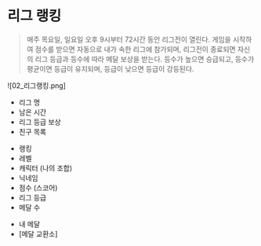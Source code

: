 # 리그 랭킹
> 매주 목요일, 일요일 오후 9시부터 72시간 동안 리그전이 열린다. 게임을 시작하여 점수를 받으면 자동으로 내가 속한 리그에 참가되며, 리그전이 종료되면 자신의 리그 등급과 등수에 따라 메달 보상을 받는다. 등수가 높으면 승급되고, 등수가 평균이면 등급이 유지되며, 등급이 낮으면 등급이 강등된다.


![02_리그랭킹.png]


 - 리그 명
 - 남은 시간
 - 리그 등급 보상
 - 친구 목록
  + 랭킹
  + 레벨
  + 캐릭터 (나의 조합)
  + 닉네임
  + 점수 (스코어)
  + 리그 등급
  + 메달 수
 - 내 메달
 - [메달 교환소]

